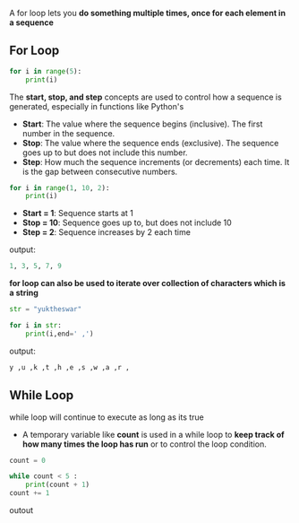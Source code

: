 A for loop lets you **do something multiple times, once for each element in a sequence**

## For Loop

```python
for i in range(5):
	print(i)
```


The **start, stop, and step** concepts are used to control how a sequence is generated, especially in functions like Python's

- **Start**: The value where the sequence begins (inclusive). The first number in the sequence.
- **Stop**: The value where the sequence ends (exclusive). The sequence goes up to but does not include this number.
- **Step**: How much the sequence increments (or decrements) each time. It is the gap between consecutive numbers.


```python
for i in range(1, 10, 2):
    print(i)

```

- **Start = 1**: Sequence starts at 1
- **Stop = 10**: Sequence goes up to, but does not include 10
- **Step = 2**: Sequence increases by 2 each time

output:
```python
1, 3, 5, 7, 9
```


**for loop can also be used to iterate over collection of characters which is a string**

```python
str = "yuktheswar"

for i in str:
	print(i,end=' ,')
```

output:
```python
y ,u ,k ,t ,h ,e ,s ,w ,a ,r ,
```


## While Loop

while loop will continue to execute as long as its true 

- A temporary variable like **count** is used in a while loop to **keep track of how many times the loop has run** or to control the loop condition.

```python
count = 0

while count < 5 :
	print(count + 1)
count += 1
```

outout
